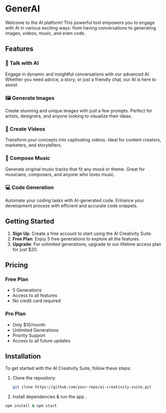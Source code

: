 # GenerAI

Welcome to the AI platform! This powerful tool empowers you to engage with AI in various exciting ways: from having conversations to generating images, videos, music, and even code. 

## Features

### 🌟 Talk with AI
Engage in dynamic and insightful conversations with our advanced AI. Whether you need advice, a story, or just a friendly chat, our AI is here to assist.

### 🖼️ Generate Images
Create stunning and unique images with just a few prompts. Perfect for artists, designers, and anyone looking to visualize their ideas.

### 🎥 Create Videos
Transform your concepts into captivating videos. Ideal for content creators, marketers, and storytellers.

### 🎵 Compose Music
Generate original music tracks that fit any mood or theme. Great for musicians, composers, and anyone who loves music.

### 💻 Code Generation
Automate your coding tasks with AI-generated code. Enhance your development process with efficient and accurate code snippets.

## Getting Started

1. **Sign Up**: Create a free account to start using the AI Creativity Suite.
2. **Free Plan**: Enjoy 5 free generations to explore all the features.
3. **Upgrade**: For unlimited generations, upgrade to our lifetime access plan for just $20.

## Pricing

### Free Plan
- 5 Generations
- Access to all features
- No credit card required

### Pro Plan
- Only $10/month
- Unlimited Generations
- Priority Support
- Access to all future updates

## Installation

To get started with the AI Creativity Suite, follow these steps:

1. Clone the repository:
   ```bash
   git clone https://github.com/your-repo/ai-creativity-suite.git

2. Install dependencies & run the app .
```bash
npm install & npm start 
